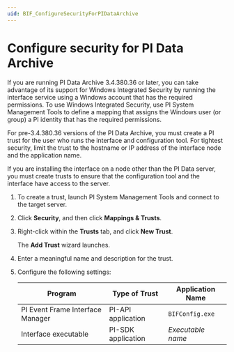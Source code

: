 ```yaml
---
uid: BIF_ConfigureSecurityForPIDataArchive
---
```


# Configure security for PI Data Archive

<!-- Static topic. No modifications usually required -->

If you are running PI Data Archive 3.4.380.36 or later, you can take advantage of its support for Windows Integrated Security by running the interface service using a Windows account that has the required permissions. To use Windows Integrated Security, use PI System Management Tools to define a mapping that assigns the Windows user (or group) a PI identity that has the required permissions.

For pre-3.4.380.36 versions of the PI Data Archive, you must create a PI trust for the user who runs the interface and configuration tool. For tightest security, limit the trust to the hostname or IP address of the interface node and the application name.

If you are installing the interface on a node other than the PI Data server, you must create trusts to ensure that the configuration tool and the interface have access to the server.

1. To create a trust, launch PI System Management Tools and connect to the target server.

2. Click **Security**, and then click **Mappings & Trusts**.

3. Right-click within the **Trusts** tab, and click **New Trust**.

    The **Add Trust** wizard launches.

4. Enter a meaningful name and description for the trust.

5. Configure the following settings: 
  
    | Program | Type of Trust | Application Name |
    | ------- | ------------- | ---------------- |
    | PI Event Frame Interface Manager | PI-API application  | `BIFConfig.exe` |
    | Interface executable | PI-SDK application | _Executable name_ |
